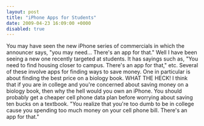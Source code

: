 ```yaml
---
layout: post
title: "iPhone Apps for Students"
date: 2009-04-23 16:09:00 +0000
disabled: true
---
```

You may have seen the new iPhone series of commercials in which the announcer says, "you may need... There's an app for that." Well I have been seeing a new one recently targeted at students. It has sayings such as, "You need to find housing closer to campus. There's an app for that," etc. Several of these involve apps for finding ways to save money. One in particular is about finding the best price on a biology book. WHAT THE HECK! I think that if you are in college and you're concerned about saving money on a biology book, then why the hell would you own an iPhone. You should probably get a cheaper cell phone data plan before worrying about saving ten bucks on a textbook. "You realize that you're too dumb to be in college cause you spending too much money on your cell phone bill. There's an app for that."


